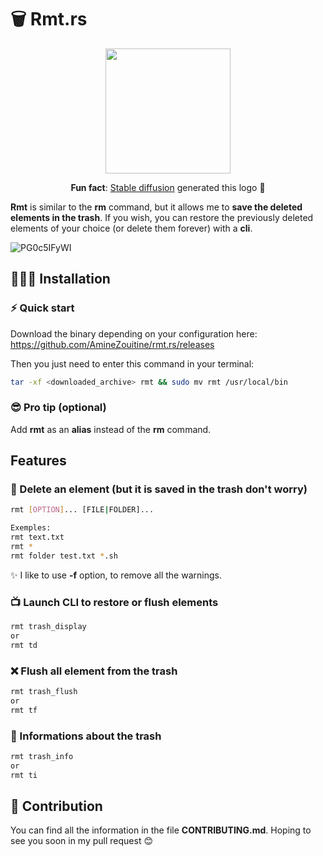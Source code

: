 # 🗑️ Rmt.rs

<p align="center">
    <img width="200" src="https://user-images.githubusercontent.com/53370597/195205359-21b93716-f78d-4200-9102-ce6145750303.png">
</p>
<p align="center"> <b>Fun fact</b>: <a href="https://stability.ai/blog/stable-diffusion-public-release">Stable diffusion</a> generated this logo 🎨</p>


**Rmt** is similar to the **rm** command, but it allows me to **save the deleted elements in the trash**. If you wish, you can restore the previously deleted elements of your choice (or delete them forever) with a **cli**.


![PG0c5IFyWI](https://user-images.githubusercontent.com/53370597/195192037-c5c557b2-e8bb-42c7-beb6-9dbf03f9ff71.gif)


## 👨🏽‍💻 Installation



### ⚡️ Quick start

Download the binary depending on your configuration here: https://github.com/AmineZouitine/rmt.rs/releases

Then you just need to enter this command in your terminal:
```sh
tar -xf <downloaded_archive> rmt && sudo mv rmt /usr/local/bin
````

### 😎 Pro tip (optional)

Add **rmt** as an **alias** instead of the **rm** command.
## Features

### 🚮 Delete an element (but it is saved in the trash don't worry)

```sh
rmt [OPTION]... [FILE|FOLDER]...

Exemples: 
rmt text.txt
rmt *
rmt folder test.txt *.sh
```
✨ I like to use **-f** option, to remove all the warnings.

### 📺 Launch CLI to restore or flush elements

```sh
rmt trash_display
or
rmt td
```

### ❌ Flush all element from the trash
```sh
rmt trash_flush
or
rmt tf
```

### 🔎 Informations about the trash

```sh
rmt trash_info
or
rmt ti
```

## 🫵 Contribution

You can find all the information in the file **CONTRIBUTING.md**. Hoping to see you soon in my pull request 😊
